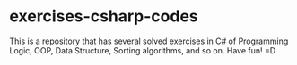 # exercises-csharp-codes
This is a repository that has several solved exercises in C# of Programming Logic, OOP, Data Structure, Sorting algorithms, and so on. Have fun! =D
